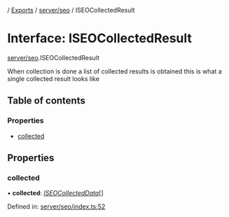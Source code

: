 [](../README.md) / [Exports](../modules.md) / [server/seo](../modules/server_seo.md) / ISEOCollectedResult

# Interface: ISEOCollectedResult

[server/seo](../modules/server_seo.md).ISEOCollectedResult

When collection is done a list of collected results is obtained
this is what a single collected result looks like

## Table of contents

### Properties

- [collected](server_seo.iseocollectedresult.md#collected)

## Properties

### collected

• **collected**: [*ISEOCollectedData*](server_seo.iseocollecteddata.md)[]

Defined in: [server/seo/index.ts:52](https://github.com/onzag/itemize/blob/55e63f2c/server/seo/index.ts#L52)
